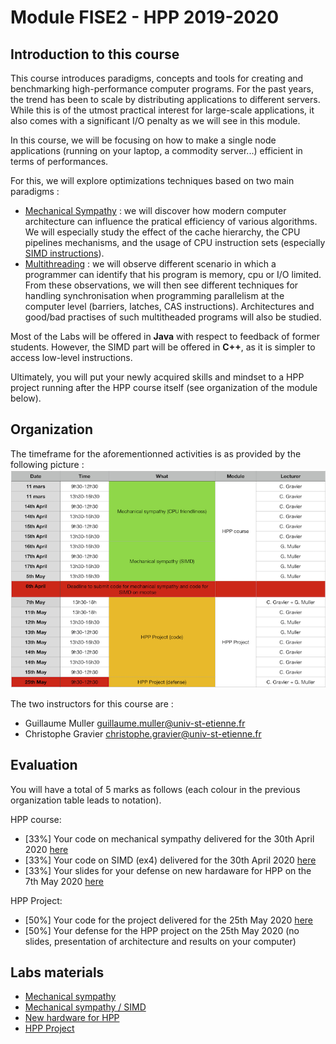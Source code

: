 # Module FISE2 - HPP 2019-2020

## Introduction to this course

This course introduces paradigms, concepts and tools for creating and benchmarking high-performance computer programs.
For the past years, the trend has been to scale by distributing applications to different servers.
While this is of the utmost practical interest for large-scale applications, it also comes with a significant I/O penalty as we will see in this module.

In this course, we will be focusing on how to make a single node applications (running on your laptop, a commodity server...) efficient in terms of performances.

For this, we will explore optimizations techniques based on two main paradigms :
- [Mechanical Sympathy](http://mechanical-sympathy.blogspot.fr/) : we will discover how modern computer architecture can influence the pratical efficiency of various algorithms. We will especially study the effect of the cache hierarchy, the CPU pipelines mechanisms, and the usage of CPU instruction sets (especially [SIMD instructions](https://www.kernel.org/pub/linux/kernel/people/geoff/cell/ps3-linux-docs/CellProgrammingTutorial/BasicsOfSIMDProgramming.html)).
- [Multithreading](http://docs.oracle.com/javase/tutorial/essential/concurrency/procthread.html) : we will observe different scenario in which a programmer can identify that his program is memory, cpu or I/O limited. From these observations, we will then see different techniques for handling synchronisation when programming parallelism at the computer level (barriers, latches, CAS instructions). Architectures and good/bad practises of such multitheaded programs will also be studied.

Most of the Labs will be offered in **Java** with respect to feedback of former students. However, the SIMD part will be offered in **C++**, as it is simpler to access low-level instructions. 

Ultimately, you will put your newly acquired skills and mindset to a HPP project running after the HPP course itself (see organization of the module below).


## Organization

The timeframe for the aforementionned activities is as provided by the following picture :
![](./resources/figures/orga.png)

The two instructors for this course are :
- Guillaume Muller <guillaume.muller@univ-st-etienne.fr>
- Christophe Gravier <christophe.gravier@univ-st-etienne.fr>


## Evaluation

You will have a total of 5 marks as follows (each colour in the previous organization table leads to notation).

HPP course:
- [33%] Your code on mechanical sympathy delivered for the 30th April 2020 [here](https://mootse.telecom-st-etienne.fr/mod/assign/view.php?id=13592)
- [33%] Your code on SIMD (ex4) delivered for the 30th April 2020 [here](https://mootse.telecom-st-etienne.fr/mod/assign/view.php?id=13593)
- [33%] Your slides for your defense on new hardaware for HPP on the 7th May 2020 [here](https://mootse.telecom-st-etienne.fr/mod/assign/view.php?id=16924)


HPP Project:
- [50%] Your code for the project delivered for the 25th May 2020 [here](https://mootse.telecom-st-etienne.fr/mod/assign/view.php?id=13594)
- [50%] Your defense for the HPP project on the 25th May 2020 (no slides, presentation of architecture and results on your computer)


## Labs materials

- [Mechanical sympathy](./lab1/README.md)
- [Mechanical sympathy / SIMD](./lab2/README.md)
- [New hardware for HPP](./lab3/README.md)
- [HPP Project](./project/README.md)
